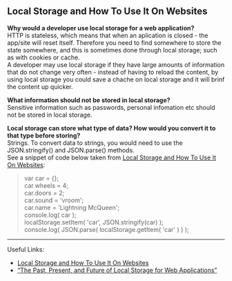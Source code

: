 ## Local Storage and How To Use It On Websites

**Why would a developer use local storage for a web application?**  
HTTP is stateless, which means that when an aplication is closed - the app/site will reset itself. Therefore you need to find somewhere to store the state somewhere, and this is sometimes done through local storage; such as with cookies or cache.  
A developer may use local storage if they have large amounts of information that do not change very often - instead of having to reload the content, by using local storage you could save a chache on local storage and it will brinf the content up quicker.

**What information should not be stored in local storage?**  
Sensitive information such as passwords, personal infomation etc should not be stored in local storage. 

**Local storage can store what type of data? How would you convert it to that type before storing?**  
Strings. To convert data to strings, you would need to use the JSON.stringify() and JSON.parse() methods.  
See a snippet of code below taken from [Local Storage and How To Use It On Websites](https://www.smashingmagazine.com/2010/10/local-storage-and-how-to-use-it/):  
>var car = {};  
car.wheels = 4;  
car.doors = 2;  
car.sound = 'vroom';  
car.name = 'Lightning McQueen';  
console.log( car );  
localStorage.setItem( 'car', JSON.stringify(car) );  
console.log( JSON.parse( localStorage.getItem( 'car' ) ) );

---

Useful Links:
- [Local Storage and How To Use It On Websites](https://www.smashingmagazine.com/2010/10/local-storage-and-how-to-use-it/)
- [“The Past, Present, and Future of Local Storage for Web Applications”](http://diveinto.html5doctor.com/storage.html)
